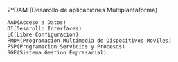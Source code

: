 2ºDAM (Desarollo de aplicaciones Multiplantaforma)
    
    AAD(Acceso a Datos)
    DI(Desarollo Interfaces)
    LC(Libre Configuracion)
    PMDM(Programacion Multimedia de Dispositivos Moviles)
    PSP(Programacion Servicios y Procesos)
    SGE(Sistema Gestion Empresarial)